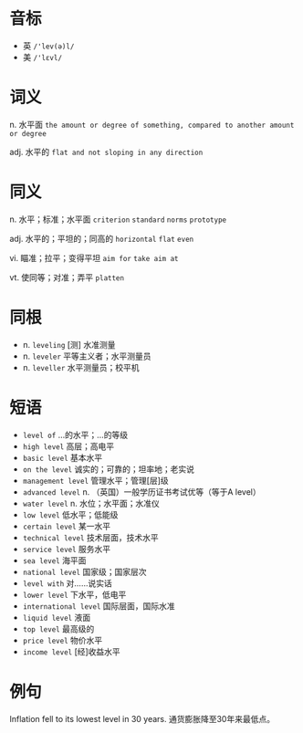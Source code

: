 # 音标

- 英 `/'lev(ə)l/`
- 美 `/'lɛvl/`

# 词义

n. 水平面
`the amount or degree of something, compared to another amount or degree`

adj. 水平的
`flat and not sloping in any direction`

# 同义

n. 水平；标准；水平面
`criterion` `standard` `norms` `prototype`

adj. 水平的；平坦的；同高的
`horizontal` `flat` `even`

vi. 瞄准；拉平；变得平坦
`aim for` `take aim at`

vt. 使同等；对准；弄平
`platten`

# 同根

- n. `leveling` [测] 水准测量
- n. `leveler` 平等主义者；水平测量员
- n. `leveller` 水平测量员；校平机

# 短语

- `level of` …的水平；…的等级
- `high level` 高层；高电平
- `basic level` 基本水平
- `on the level` 诚实的；可靠的；坦率地；老实说
- `management level` 管理水平；管理[层]级
- `advanced level` n. （英国）一般学历证书考试优等（等于A level）
- `water level` n. 水位；水平面；水准仪
- `low level` 低水平；低能级
- `certain level` 某一水平
- `technical level` 技术层面，技术水平
- `service level` 服务水平
- `sea level` 海平面
- `national level` 国家级；国家层次
- `level with` 对……说实话
- `lower level` 下水平，低电平
- `international level` 国际层面，国际水准
- `liquid level` 液面
- `top level` 最高级的
- `price level` 物价水平
- `income level` [经]收益水平

# 例句

Inflation fell to its lowest level in 30 years.
通货膨胀降至30年来最低点。


